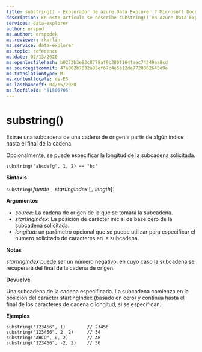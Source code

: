 ```yaml
---
title: substring() - Explorador de azure Data Explorer ? Microsoft Docs
description: En este artículo se describe substring() en Azure Data Explorer.
services: data-explorer
author: orspod
ms.author: orspodek
ms.reviewer: rkarlin
ms.service: data-explorer
ms.topic: reference
ms.date: 02/13/2020
ms.openlocfilehash: b0273b3e93c8778af9c380f164faec74349aa8cd
ms.sourcegitcommit: 47a002b7032a05ef67c4e5e12de7720062645e9e
ms.translationtype: MT
ms.contentlocale: es-ES
ms.lasthandoff: 04/15/2020
ms.locfileid: "81506705"
---
```

# <a name="substring"></a>substring()

Extrae una subcadena de una cadena de origen a partir de algún índice hasta el final de la cadena.

Opcionalmente, se puede especificar la longitud de la subcadena solicitada.

```kusto
substring("abcdefg", 1, 2) == "bc"
```

**Sintaxis**

`substring(`*fuente* `,` *startingIndex* [`,` *length*]`)`

**Argumentos**

* *source*: La cadena de origen de la que se tomará la subcadena.
* *startingIndex*: La posición de carácter inicial de base cero de la subcadena solicitada.
* *longitud*: un parámetro opcional que se puede utilizar para especificar el número solicitado de caracteres en la subcadena. 

**Notas**

*startingIndex* puede ser un número negativo, en cuyo caso la subcadena se recuperará del final de la cadena de origen.

**Devuelve**

Una subcadena de la cadena especificada. La subcadena comienza en la posición del carácter startingIndex (basado en cero) y continúa hasta el final de los caracteres de cadena o longitud, si se especifican.

**Ejemplos**

```kusto
substring("123456", 1)        // 23456
substring("123456", 2, 2)     // 34
substring("ABCD", 0, 2)       // AB
substring("123456", -2, 2)    // 56
```